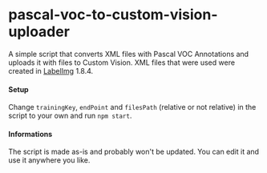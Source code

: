 # pascal-voc-to-custom-vision-uploader

A simple script that converts XML files with Pascal VOC Annotations and uploads it with files to Custom Vision. XML files that were used were created in [LabelImg](https://github.com/tzutalin/labelImg) 1.8.4.

#### Setup

Change `trainingKey`, `endPoint` and `filesPath` (relative or not relative) in the script to your own and run `npm start`.

#### Informations

The script is made as-is and probably won't be updated. You can edit it and use it anywhere you like.
